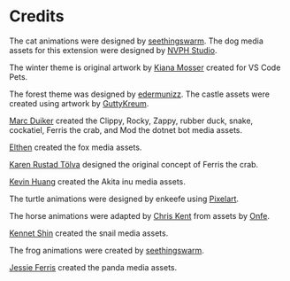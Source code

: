 # Credits

The cat animations were designed by [seethingswarm](https://seethingswarm.itch.io/catset). The dog media assets for this extension were designed by [NVPH Studio](https://nvph-studio.itch.io/dog-animation-4-different-dogs).

The winter theme is original artwork by [Kiana Mosser](https://www.instagram.com/kianamosser/) created for VS Code Pets.

The forest theme was designed by [edermunizz](https://edermunizz.itch.io/free-pixel-art-forest). The castle assets were created using artwork by [GuttyKreum](https://guttykreum.itch.io/gothic-castle-game-assets).

[Marc Duiker](https://twitter.com/marcduiker) created the Clippy, Rocky, Zappy, rubber duck, snake, cockatiel, Ferris the crab, and Mod the dotnet bot media assets.

[Elthen](https://twitter.com/pixelthen) created the fox media assets.

[Karen Rustad Tölva](https://www.aldeka.net) designed the original concept of Ferris the crab.

[Kevin Huang](https://github.com/kevin2huang) created the Akita inu media assets.

The turtle animations were designed by enkeefe using [Pixelart](https://www.pixilart.com/draw).

The horse animations were adapted by [Chris Kent](https://github.com/thechriskent) from assets by [Onfe](https://onfe.itch.io/horse-sprite-with-rider-asset-pack). 

[Kennet Shin](https://github.com/WoofWoof0) created the snail media assets.

The frog animations were created by [seethingswarm](https://seethingswarm.itch.io/frogpack).

[Jessie Ferris](https://github.com/jeferris) created the panda media assets.
